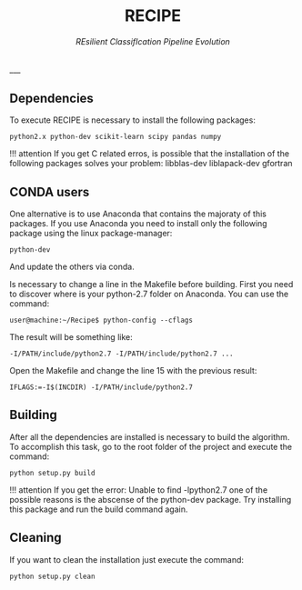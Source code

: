 <center> <h1> RECIPE </h1> </center>

<center> <h6>  REsilient ClassifIcation Pipeline Evolution </h6></center>
___

## Dependencies

To execute RECIPE is necessary to install the following packages:

	python2.x python-dev scikit-learn scipy pandas numpy

!!! attention
    If you get C related erros, is possible that the installation of the following packages solves your problem: libblas-dev liblapack-dev gfortran

## CONDA users

One alternative is to use Anaconda that contains the majoraty of this packages. If you use Anaconda you need to install only the following package using the linux package-manager:

	python-dev

And update the others via conda. 

Is necessary to change a line in the Makefile before building. First you need to discover where is your python-2.7 folder on Anaconda. You can use the command:

	user@machine:~/Recipe$ python-config --cflags 

The result will be something like:

	-I/PATH/include/python2.7 -I/PATH/include/python2.7 ...

Open the Makefile and change the line 15 with the previous result:

	IFLAGS:=-I$(INCDIR) -I/PATH/include/python2.7

## Building

After all the dependencies are installed is necessary to build the algorithm. To accomplish this task, go to the root folder of the project and execute the command:

	python setup.py build

!!! attention
    If you get the error: Unable to find -lpython2.7 one of the possible reasons is the abscense of the python-dev package. Try installing this package and run the build command again.

## Cleaning

If you want to clean the installation just execute the command:

	python setup.py clean
